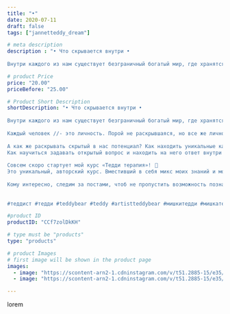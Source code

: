```yaml
---
title: "•"
date: 2020-07-11
draft: false
tags: ["jannetteddy_dream"]

# meta description
description : "• Что скрывается внутри •⠀
⠀
Внутри каждого из нам существует безграничный богатый мир, где хранятся уникальные таланты и способности, индивидуальные, неповтори"

# product Price
price: "20.00"
priceBefore: "25.00"

# Product Short Description
shortDescription: "• Что скрывается внутри •⠀
⠀
Внутри каждого из нам существует безграничный богатый мир, где хранятся уникальные таланты и способности, индивидуальные, неповторимые, только наши!⠀
⠀
Каждый человек //- это личность. Порой не раскрывшаяся, но все же личность!⠀
⠀
А как же раскрывать скрытый в нас потенциал? Как находить уникальные качества и проявлять их миру?⠀
Как научиться задавать открытый вопрос и находить на него ответ внутри себя, не задумываясь, не от головы, а от сердца💞?⠀
⠀
Совсем скоро стартует мой курс «Тедди терапия»!⠀💫
Это уникальный, авторский курс. Вместивший в себя микс моих знаний и моего богатого творческого потенциала!💫⠀
⠀
Кому интересно, следим за постами, чтоб не пропустить возможность познакомиться с собой настоящим! 💫⠀
⠀
⠀
#теддист #тедди #teddybear #teddy #artistteddybear #мишкитедди #мишкатедди #teddybear🐻 #teddy🐻 #teddy_bear #teddybearlove #artistteddybear #artistteddy #своимируками #ручнаяработа #моявесна #распродажа #медведиспасутмир #психолог #jannettcollection #королевствотеддишик #картымак #метафорическиекарты #ассоциативныекарты #арттерапия #психология #jannetteddy_психология #саморазвитие"

#product ID
productID: "CCf7zolDkKH"

# type must be "products"
type: "products"

# product Images
# first image will be shown in the product page
images:
  - image: "https://scontent-arn2-1.cdninstagram.com/v/t51.2885-15/e35/p1080x1080/106924488_699590360821494_1008285339549245274_n.jpg?_nc_ht=scontent-arn2-1.cdninstagram.com&_nc_cat=106&_nc_ohc=plmYCxkbD3UAX_VDYYe&tp=1&oh=b72c058ae8fe0385c9af26d23d7d89f6&oe=605B7FC7&ig_cache_key=MjM1MDg2MDU1OTMwMDExMjIwMg%3D%3D.2"
  - image: "https://scontent-arn2-1.cdninstagram.com/v/t51.2885-15/e35/p1080x1080/106904727_297335324790415_7217970592980814869_n.jpg?_nc_ht=scontent-arn2-1.cdninstagram.com&_nc_cat=107&_nc_ohc=8_3QDo1XVhEAX8VZZEf&tp=1&oh=05db20717164970e401219dcea7ac237&oe=605C3262&ig_cache_key=MjM1MDg2MDU1OTI5MTczOTE1OA%3D%3D.2"

---
```

lorem
